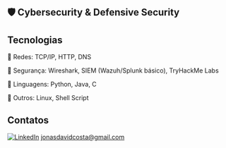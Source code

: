 ## 🛡️ Cybersecurity & Defensive Security
<font color="#9A0000"></font>
<!--
<div>
    <a href="https://github.com/JonasDavidTR">
    <img height="180em" src="https://github-readme-stats.vercel.app/api?PAT_1=JonasDavidTR&username=JonasDavidTR&show_icons=true&theme=shadow_red"/>
</div>
-->
## Tecnologias
🔹 Redes: TCP/IP, HTTP, DNS

🔹 Segurança: Wireshark, SIEM (Wazuh/Splunk básico), TryHackMe Labs

🔹 Linguagens: Python, Java, C

🔹 Outros: Linux, Shell Script

## Contatos

[![LinkedIn](https://img.shields.io/badge/LinkedIn-0A66C2?style=for-the-badge&logo=linkedin&logoColor=white)](https://www.linkedin.com/in/jonas-david-5996a1229/)
<a href="mailto:jonasdavidcosta@gmail.com">jonasdavidcosta@gmail.com</a>



